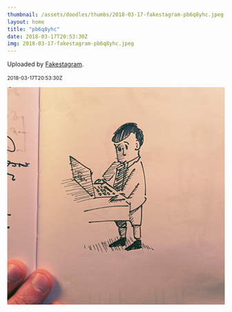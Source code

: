 ```yaml
---
thumbnail: /assets/doodles/thumbs/2018-03-17-fakestagram-pb6q8yhc.jpeg
layout: home
title: "pb6q8yhc"
date: 2018-03-17T20:53:30Z
img: 2018-03-17-fakestagram-pb6q8yhc.jpeg
---
```


Uploaded by [Fakestagram](https://github.com/opyate/fakestagram).

<small>2018-03-17T20:53:30Z</small>

![Uploaded by Fakestagram](2018-03-17-fakestagram-pb6q8yhc.jpeg)
